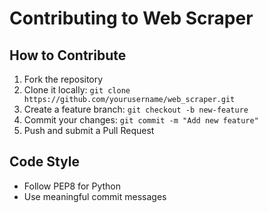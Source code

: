 # Contributing to Web Scraper

## How to Contribute

1. Fork the repository
2. Clone it locally: `git clone https://github.com/yourusername/web_scraper.git`
3. Create a feature branch: `git checkout -b new-feature`
4. Commit your changes: `git commit -m "Add new feature"`
5. Push and submit a Pull Request

## Code Style

- Follow PEP8 for Python
- Use meaningful commit messages
